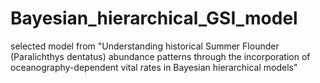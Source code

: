 # Bayesian_hierarchical_GSI_model
selected model from "Understanding historical Summer Flounder (Paralichthys dentatus) abundance patterns through the incorporation of oceanography-dependent vital rates in Bayesian hierarchical models"
